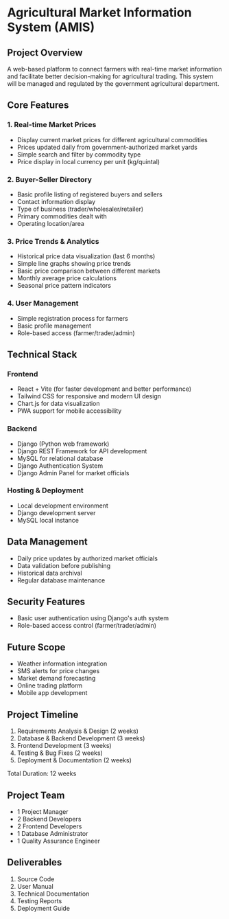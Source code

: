 # Agricultural Market Information System (AMIS)

## Project Overview

A web-based platform to connect farmers with real-time market information and facilitate better decision-making for agricultural trading. This system will be managed and regulated by the government agricultural department.

## Core Features

### 1. Real-time Market Prices

-   Display current market prices for different agricultural commodities
-   Prices updated daily from government-authorized market yards
-   Simple search and filter by commodity type
-   Price display in local currency per unit (kg/quintal)

### 2. Buyer-Seller Directory

-   Basic profile listing of registered buyers and sellers
-   Contact information display
-   Type of business (trader/wholesaler/retailer)
-   Primary commodities dealt with
-   Operating location/area

### 3. Price Trends & Analytics

-   Historical price data visualization (last 6 months)
-   Simple line graphs showing price trends
-   Basic price comparison between different markets
-   Monthly average price calculations
-   Seasonal price pattern indicators

### 4. User Management

-   Simple registration process for farmers
-   Basic profile management
-   Role-based access (farmer/trader/admin)

## Technical Stack

### Frontend

-   React + Vite (for faster development and better performance)
-   Tailwind CSS for responsive and modern UI design
-   Chart.js for data visualization
-   PWA support for mobile accessibility

### Backend

-   Django (Python web framework)
-   Django REST Framework for API development
-   MySQL for relational database
-   Django Authentication System
-   Django Admin Panel for market officials

### Hosting & Deployment

-   Local development environment
-   Django development server
-   MySQL local instance

## Data Management

-   Daily price updates by authorized market officials
-   Data validation before publishing
-   Historical data archival
-   Regular database maintenance

## Security Features

-   Basic user authentication using Django's auth system
-   Role-based access control (farmer/trader/admin)

## Future Scope

-   Weather information integration
-   SMS alerts for price changes
-   Market demand forecasting
-   Online trading platform
-   Mobile app development

## Project Timeline

1. Requirements Analysis & Design (2 weeks)
2. Database & Backend Development (3 weeks)
3. Frontend Development (3 weeks)
4. Testing & Bug Fixes (2 weeks)
5. Deployment & Documentation (2 weeks)

Total Duration: 12 weeks

## Project Team

-   1 Project Manager
-   2 Backend Developers
-   2 Frontend Developers
-   1 Database Administrator
-   1 Quality Assurance Engineer

## Deliverables

1. Source Code
2. User Manual
3. Technical Documentation
4. Testing Reports
5. Deployment Guide
